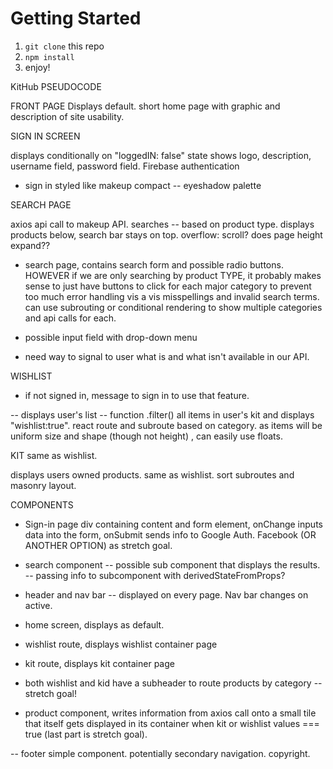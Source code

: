 # Getting Started

1. `git clone` this repo
2. `npm install`
3. enjoy!



KitHub  PSEUDOCODE

FRONT PAGE
Displays default. short home page with graphic and description of site usability.


SIGN IN SCREEN

displays conditionally on "loggedIN: false" state
shows logo, description, username field, password field. 
Firebase authentication

- sign in styled like makeup compact -- eyeshadow palette


SEARCH PAGE

axios api call to makeup API. searches -- based on product type. displays products below, search bar stays
on top. overflow: scroll? does page height expand??

- search page, contains search form and possible radio buttons. HOWEVER if we are only searching by product TYPE, it probably makes sense to just have buttons to click for each major category to prevent
too much error handling vis a vis misspellings and invalid search terms. can use subrouting or conditional rendering to show multiple categories and api calls for each.

- possible input field with drop-down menu 
- need way to signal to user what is and what isn't available in our API.


WISHLIST

- if not signed in, message to sign in to use that feature.

-- displays user's list  -- function .filter() all items in user's kit and displays "wishlist:true".
react route and subroute based on category. as items will be uniform size and shape (though not height) , can easily use floats.

KIT
same as wishlist.

displays users owned products. same as wishlist. sort subroutes and masonry layout.


COMPONENTS

- Sign-in page
div containing content and form element, onChange inputs data into the form, onSubmit sends info to Google Auth. Facebook (OR ANOTHER OPTION) as stretch goal.

- search component -- possible sub component that displays the results. -- passing info to subcomponent with derivedStateFromProps?

- header and nav bar -- displayed on every page. Nav bar changes on active.

- home screen, displays as default.

- wishlist route, displays wishlist container page

- kit route, displays kit container page

- both wishlist and kid have a subheader to route products by category -- stretch goal!

- product component, writes information from axios call onto a small tile that itself gets displayed in its container when kit or wishlist values === true (last part is stretch goal).

-- footer simple component. potentially secondary navigation. copyright.

